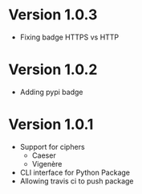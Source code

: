 # Version 1.0.3
* Fixing badge HTTPS vs HTTP

# Version 1.0.2
* Adding pypi badge

# Version 1.0.1
* Support for ciphers
    * Caeser
    * Vigenère
* CLI interface for Python Package
* Allowing travis ci to push package